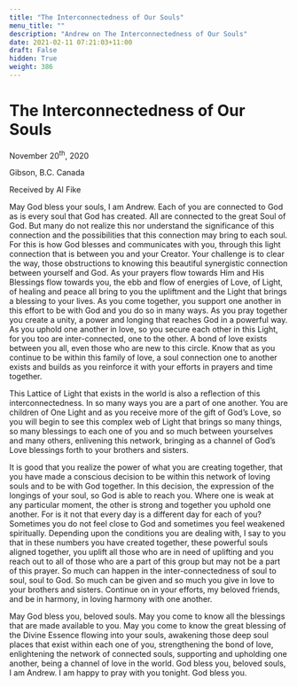 ```yaml
---
title: "The Interconnectedness of Our Souls"
menu_title: ""
description: "Andrew on The Interconnectedness of Our Souls"
date: 2021-02-11 07:21:03+11:00
draft: False
hidden: True
weight: 386
---
```

# The Interconnectedness of Our Souls

November 20<sup>th</sup>, 2020

Gibson, B.C. Canada

Received by Al Fike



May God bless your souls, I am Andrew. Each of you are connected to God as is every soul that God has created. All are connected to the great Soul of God. But many do not realize this nor understand the significance of this connection and the possibilities that this connection may bring to each soul. For this is how God blesses and communicates with you, through this light connection that is between you and your Creator. Your challenge is to clear the way, those obstructions to knowing this beautiful synergistic connection between yourself and God. As your prayers flow towards Him and His Blessings flow towards you, the ebb and flow of energies of Love, of Light, of healing and peace all bring to you the upliftment and the Light that brings a blessing to your lives. 
As you come together, you support one another in this effort to be with God and you do so in many ways. As you pray together you create a unity, a power and longing that reaches God in a powerful way. As you uphold one another in love, so you secure each other in this Light, for you too are inter-connected, one to the other. A bond of love exists between you all, even those who are new to this circle. Know that as you continue to be within this family of love, a soul connection one to another exists and builds as you reinforce it with your efforts in prayers and time together.

This Lattice of Light that exists in the world is also a reflection of this interconnectedness. In so many ways you are a part of one another. You are children of One Light and as you receive more of the gift of God’s Love, so you will begin to see this complex web of Light that brings so many things, so many blessings to each one of you and so much between yourselves and many others, enlivening this network, bringing as a channel of God’s Love blessings forth to your brothers and sisters.

It is good that you realize the power of what you are creating together, that you have made a conscious decision to be within this network of loving souls and to be with God together. In this decision, the expression of the longings of your soul, so God is able to reach you. Where one is weak at any particular moment, the other is strong and together you uphold one another. For is it not that every day is a different day for each of you? Sometimes you do not feel close to God and sometimes you feel weakened spiritually. Depending upon the conditions you are dealing with, I say to you that in these numbers you have created together, these powerful souls aligned together, you uplift all those who are in need of uplifting and you reach out to all of those who are a part of this group but may not be a part of this prayer. So much can happen in the inter-connectedness of soul to soul, soul to God. So much can be given and so much you give in love to your brothers and sisters. Continue on in your efforts, my beloved friends, and be in harmony, in loving harmony with one another. 

May God bless you, beloved souls. May you come to know all the blessings that are made available to you. May you come to know the great blessing of the Divine Essence flowing into your souls, awakening those deep soul places that exist within each one of you, strengthening the bond of love, enlightening the network of connected souls, supporting and upholding one another, being a channel of love in the world. God bless you, beloved souls, I am Andrew. I am happy to pray with you tonight. God bless you.